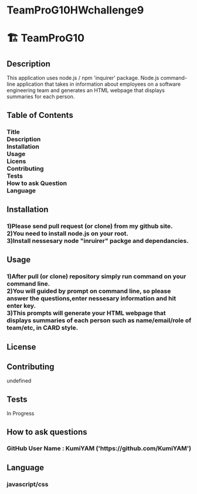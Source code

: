 # TeamProG10HWchallenge9
<h1>🏗️ TeamProG10</h1>
<h2>Description</h2>
This application uses node.js / npm 'inquirer' package.
Node.js command-line application that takes in information about employees on a software engineering team and generates an HTML webpage that displays summaries for each person. 

<h2>Table of Contents</h2>
<h3>Title<br/>
Description<br/>
Installation<br/>
Usage<br/>
Licens<br/>
Contributing<br/>
Tests<br/>
How to ask Question<br/>
Language</h3>



<h2>Installation</h2>
<h3>1)Please send pull request (or clone) from my github site. <br/>
2)You need to install node.js on your root.<br/> 
3)Install nessesary node "inruirer" packge and dependancies.<br/>
</h3>
<h2>Usage</h2>
<h3>1)After pull (or clone) repository simply run command on your command line.<br/> 
2)You will guided by prompt on command line, so please answer the questions,enter nessesary information and hit enter key. <br/>
3)This prompts will generate your HTML webpage that displays summaries of each person such as name/email/role of team/etc, in CARD style.
</h3>
<h2>License</h2>

<h2>Contributing</h2>
undefined

<h2>Tests</h2>
In Progress

<h2>How to ask questions</h2>
<h3>GitHub User Name : KumiYAM ('https://github.com/KumiYAM')</h3>

<h2>Language</h2>
<h3>javascript/css</h3>